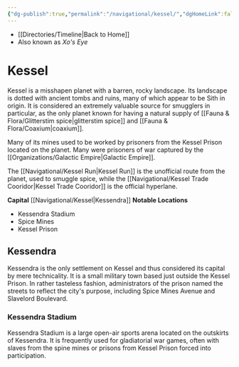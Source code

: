 ```yaml
---
{"dg-publish":true,"permalink":"/navigational/kessel/","dgHomeLink":false}
---
```


- [[Directories/Timeline\|Back to Home]]
- Also known as *Xo's Eye*

# Kessel
Kessel is a misshapen planet with a barren, rocky landscape. Its landscape is dotted with ancient tombs and ruins, many of which appear to be Sith in origin. It is considered an extremely valuable source for smugglers in particular, as the only planet known for having a natural supply of [[Fauna & Flora/Glitterstim spice\|glitterstim spice]] and [[Fauna & Flora/Coaxium\|coaxium]].

Many of its mines used to be worked by prisoners from the Kessel Prison located on the planet. Many were prisoners of war captured by the [[Organizations/Galactic Empire\|Galactic Empire]].

The [[Navigational/Kessel Run\|Kessel Run]] is the unofficial route from the planet, used to smuggle spice, while the [[Navigational/Kessel Trade Cooridor\|Kessel Trade Cooridor]] is the official hyperlane. 

**Capital** [[Navigational/Kessel\|Kessendra]]
**Notable Locations**
- Kessendra Stadium
- Spice Mines
- Kessel Prison

## Kessendra
Kessendra is the only settlement on Kessel and thus considered its capital by mere technicality. It is a small military town based just outside the Kessel Prison. In rather tasteless fashion, administrators of the prison named the streets to reflect the city's purpose, including Spice Mines Avenue and Slavelord Boulevard.

### Kessendra Stadium
Kessendra Stadium is a large open-air sports arena located on the outskirts of Kessendra. It is frequently used for gladiatorial war games, often with slaves from the spine mines or prisons from Kessel Prison forced into participation. 

